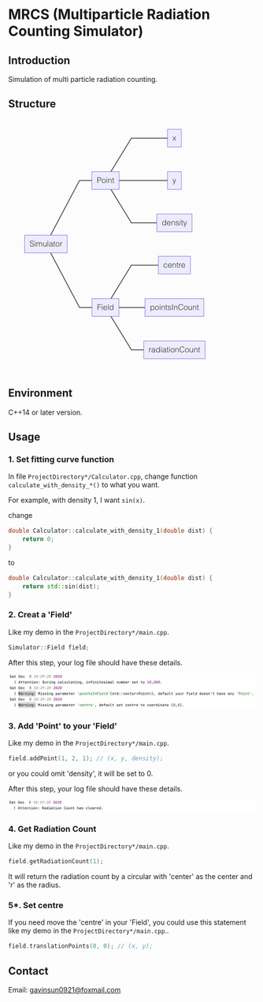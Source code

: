 # MRCS (Multiparticle Radiation Counting Simulator)

## Introduction

Simulation of multi particle radiation counting.

## Structure
![structure.png](img/structure.png)

## Environment

C++14 or later version.

## Usage

### 1. Set fitting curve function

In file `ProjectDirectory*/Calculator.cpp`, change function `calculate_with_density_*()` to what you want.

For example, with density 1, I want `sin(x)`.

change
```C++
double Calculator::calculate_with_density_1(double dist) {
    return 0;
}
```
to
```C++
double Calculator::calculate_with_density_1(double dist) {
    return std::sin(dist);
}
```

### 2. Creat a 'Field'

Like my demo in the `ProjectDirectory*/main.cpp`.

```C++
Simulator::Field field;
```

After this step, your log file should have these details.

![log.png](img/log1.png)

### 3. Add 'Point' to your 'Field'

Like my demo in the `ProjectDirectory*/main.cpp`.

```C++
field.addPoint(1, 2, 1); // (x, y, density);
```
or you could omit 'density', it will be set to 0.

After this step, your log file should have these details.

![log.png](img/log2.png)

### 4. Get Radiation Count

Like my demo in the `ProjectDirectory*/main.cpp`.

```C++
field.getRadiationCount(1);
```
It will return the radiation count by a circular with 'center' as the center and 'r' as the radius.

### 5*. Set centre

If you need move the 'centre' in your 'Field', you could use this statement like my demo in the `ProjectDirectory*/main.cpp`..

```C++
field.translationPoints(0, 0); // (x, y);
```

## Contact
Email: [gavinsun0921@foxmail.com](mailto:gavinsun0921@foxmail.com)